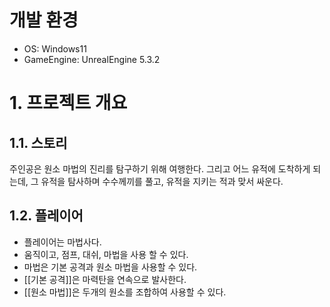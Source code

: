 # 개발 환경
- OS: Windows11
- GameEngine: UnrealEngine 5.3.2


# 1. 프로젝트 개요
## 1.1. 스토리
주인공은 원소 마법의 진리를 탐구하기 위해 여행한다. 그리고 어느 유적에 도착하게 되는데, 그 유적을 탐사하며 수수께끼를 풀고, 유적을 지키는 적과 맞서 싸운다.
## 1.2. 플레이어
- 플레이어는 마법사다.
- 움직이고, 점프, 대쉬, 마법을 사용 할 수 있다.
- 마법은 기본 공격과 원소 마법을 사용할 수 있다.
- [[기본 공격]]은 마력탄을 연속으로 발사한다.
- [[원소 마법]]은 두개의 원소를 조합하여 사용할 수 있다.